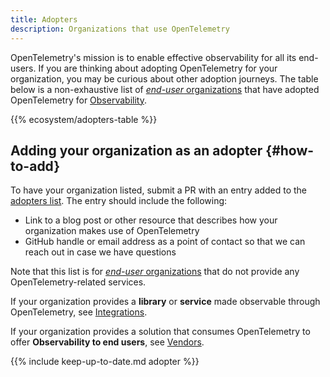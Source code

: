 ```yaml
---
title: Adopters
description: Organizations that use OpenTelemetry
---
```


OpenTelemetry's mission is to enable effective observability for all its
end-users. If you are thinking about adopting OpenTelemetry for your
organization, you may be curious about other adoption journeys. The table below
is a non-exhaustive list of
[_end-user_ organizations](https://www.cncf.io/enduser/) that have adopted
OpenTelemetry for [Observability](/docs/concepts/observability-primer/).

{{% ecosystem/adopters-table %}}

## Adding your organization as an adopter {#how-to-add}

To have your organization listed, submit a PR with an entry added to the
[adopters list]. The entry should include the following:

- Link to a blog post or other resource that describes how your organization
  makes use of OpenTelemetry
- GitHub handle or email address as a point of contact so that we can reach out
  in case we have questions

Note that this list is for
[_end-user_ organizations](https://www.cncf.io/enduser/) that do not provide any
OpenTelemetry-related services.

If your organization provides a **library** or **service** made observable
through OpenTelemetry, see [Integrations](/ecosystem/integrations/).

If your organization provides a solution that consumes OpenTelemetry to offer
**Observability to end users**, see [Vendors](/ecosystem/vendors).

{{% include keep-up-to-date.md adopter %}}

[adopters list]: https://github.com/open-telemetry/opentelemetry.io/tree/main/data/ecosystem/adopters.yaml
